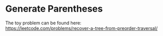 # Generate Parentheses

The toy problem can be found here: https://leetcode.com/problems/recover-a-tree-from-preorder-traversal/